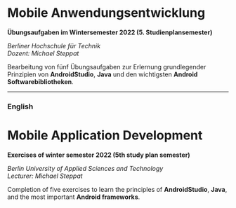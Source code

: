 # Mobile Anwendungsentwicklung
**Übungsaufgaben im Wintersemester 2022 (5. Studienplansemester)**

_Berliner Hochschule für Technik_  
_Dozent: Michael Steppat_

Bearbeitung von fünf Übungsaufgaben zur Erlernung grundlegender Prinzipien von **AndroidStudio**, **Java** und den wichtigsten **Android Softwarebibliotheken**.

---

### English
# Mobile Application Development
**Exercises of winter semester 2022 (5th study plan semester)**

_Berlin University of Applied Sciences and Technology_  
_Lecturer: Michael Steppat_

Completion of five exercises to learn the principles of **AndroidStudio**, **Java**, and the most important **Android frameworks**.
